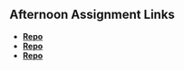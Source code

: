 ## Afternoon Assignment Links

* **[Repo](https://github.com/DaDarwin/<ASSIGNMENT_REPO>)**
* **[Repo](https://github.com/DaDarwin/<ASSIGNMENT_REPO>)**
* **[Repo](https://github.com/DaDarwin/<ASSIGNMENT_REPO>)**
